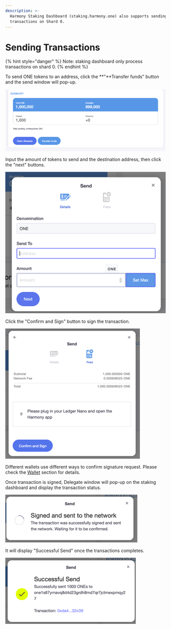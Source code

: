 ```yaml
---
description: >-
  Harmony Staking Dashboard (staking.harmony.one) also supports sending
  transactions on Shard 0.
---
```


# Sending Transactions

{% hint style="danger" %}
Note: staking dashboard only process transactions on shard 0.
{% endhint %}

To send ONE tokens to an address, click the **"**Transfer funds" button and the send window will pop-up.

![](../../.gitbook/assets/image%20%28142%29.png)

Input the amount of tokens to send and the destination address, then click the "next" buttons.

![](../../.gitbook/assets/image%20%28133%29.png)

Click the "Confirm and Sign" button to sign the transaction.

![](../../.gitbook/assets/image%20%2838%29.png)

Different wallets use different ways to confirm signature request. Please check the [Wallet](https://app.gitbook.com/@harmony-one/s/home/~/drafts/-M7F2-rR3OLvk7_5kftG/wallets) section for details.

Once transaction is signed, Delegate window will pop-up on the staking dashboard and display the transaction status.

![](../../.gitbook/assets/image%20%2897%29.png)

 It will display "Successful Send" once the transactions completes.

![](../../.gitbook/assets/image%20%28164%29.png)



